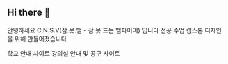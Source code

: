 ## Hi there 👋
안녕하세요 C.N.S.V(잠.못.뱀 - 잠 못 드는 뱀파이어) 입니다
전공 수업 캡스톤 디자인을 위해 만들어졌습니다

학교 안내 사이트
강의실 안내 및 공구 사이트

<!--

**Here are some ideas to get you started:**

🙋‍♀️ A short introduction - what is your organization all about?
🌈 Contribution guidelines - how can the community get involved?
👩‍💻 Useful resources - where can the community find your docs? Is there anything else the community should know?
🍿 Fun facts - what does your team eat for breakfast?
🧙 Remember, you can do mighty things with the power of [Markdown](https://docs.github.com/github/writing-on-github/getting-started-with-writing-and-formatting-on-github/basic-writing-and-formatting-syntax)
-->


